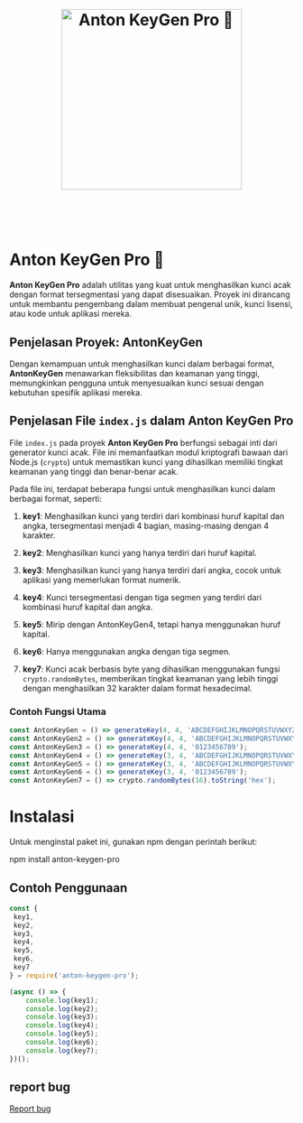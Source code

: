 <h1 align="center">
    <br>
    <br>
    <img width="320" src="media/logo.jpg" alt="Anton KeyGen Pro 🔑">
    <br>
    <br>
    <br>
</h1>

# Anton KeyGen Pro 🔑

**Anton KeyGen Pro** adalah utilitas yang kuat untuk menghasilkan kunci acak dengan format tersegmentasi yang dapat disesuaikan. Proyek ini dirancang untuk membantu pengembang dalam membuat pengenal unik, kunci lisensi, atau kode untuk aplikasi mereka.

## Penjelasan Proyek: AntonKeyGen

Dengan kemampuan untuk menghasilkan kunci dalam berbagai format, **AntonKeyGen** menawarkan fleksibilitas dan keamanan yang tinggi, memungkinkan pengguna untuk menyesuaikan kunci sesuai dengan kebutuhan spesifik aplikasi mereka.

## Penjelasan File `index.js` dalam Anton KeyGen Pro

File `index.js` pada proyek **Anton KeyGen Pro** berfungsi sebagai inti dari generator kunci acak. File ini memanfaatkan modul kriptografi bawaan dari Node.js (`crypto`) untuk memastikan kunci yang dihasilkan memiliki tingkat keamanan yang tinggi dan benar-benar acak.

Pada file ini, terdapat beberapa fungsi untuk menghasilkan kunci dalam berbagai format, seperti:

1. **key1**: Menghasilkan kunci yang terdiri dari kombinasi huruf kapital dan angka, tersegmentasi menjadi 4 bagian, masing-masing dengan 4 karakter.
   
2. **key2**: Menghasilkan kunci yang hanya terdiri dari huruf kapital.

3. **key3**: Menghasilkan kunci yang hanya terdiri dari angka, cocok untuk aplikasi yang memerlukan format numerik.

4. **key4**: Kunci tersegmentasi dengan tiga segmen yang terdiri dari kombinasi huruf kapital dan angka.

5. **key5**: Mirip dengan AntonKeyGen4, tetapi hanya menggunakan huruf kapital.

6. **key6**: Hanya menggunakan angka dengan tiga segmen.

7. **key7**: Kunci acak berbasis byte yang dihasilkan menggunakan fungsi `crypto.randomBytes`, memberikan tingkat keamanan yang lebih tinggi dengan menghasilkan 32 karakter dalam format hexadecimal.

### Contoh Fungsi Utama

```javascript
const AntonKeyGen = () => generateKey(4, 4, 'ABCDEFGHIJKLMNOPQRSTUVWXYZ0123456789');
const AntonKeyGen2 = () => generateKey(4, 4, 'ABCDEFGHIJKLMNOPQRSTUVWXYZ');
const AntonKeyGen3 = () => generateKey(4, 4, '0123456789');
const AntonKeyGen4 = () => generateKey(3, 4, 'ABCDEFGHIJKLMNOPQRSTUVWXYZ0123456789');
const AntonKeyGen5 = () => generateKey(3, 4, 'ABCDEFGHIJKLMNOPQRSTUVWXYZ');
const AntonKeyGen6 = () => generateKey(3, 4, '0123456789');
const AntonKeyGen7 = () => crypto.randomBytes(16).toString('hex');
````
# Instalasi

Untuk menginstal paket ini, gunakan npm dengan perintah berikut:

npm install anton-keygen-pro

## Contoh Penggunaan

```javascript
const {
 key1, 
 key2, 
 key3, 
 key4, 
 key5, 
 key6, 
 key7
} = require('anton-keygen-pro');

(async () => {
    console.log(key1);
    console.log(key2);
    console.log(key3);
    console.log(key4);
    console.log(key5);
    console.log(key6);
    console.log(key7);
})();
```

## report bug

<span style="color: red;">[Report bug](https://wa.me/6283198645688)</span>

